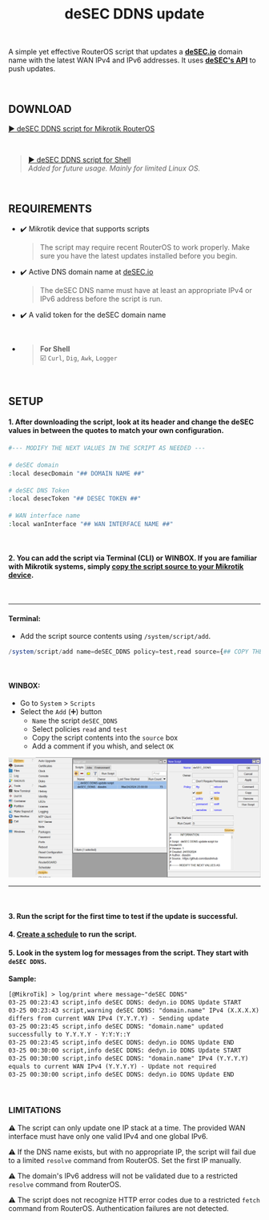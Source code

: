 <h1 align="center">deSEC DDNS update</h1>
<p align="center">
</p>

<BR>

A simple yet effective RouterOS script that updates a [**deSEC.io**](https://desec.io) domain name with the latest WAN IPv4 and IPv6 addresses. It uses [**deSEC's API**](https://desec.readthedocs.io/en/latest) to push updates.

<BR>

## DOWNLOAD

[▶️ deSEC DDNS script for Mikrotik RouterOS](./mt_desec_ddns.rsc)

<BR>

> [▶️ deSEC DDNS script for Shell](./desec_ddns.sh) <br>
  > _Added for future usage. Mainly for limited Linux OS._

<BR>

## REQUIREMENTS

- ✔️ Mikrotik device that supports scripts <br>
  > The script may require recent RouterOS to work properly. Make sure you have the latest updates installed before you begin. <br>

- ✔️ Active DNS domain name at [deSEC.io](https://desec.io) <br>
  > The deSEC DNS name must have at least an appropriate IPv4 or IPv6 address before the script is run.

- ✔️ A valid token for the deSEC domain name

<BR>

- > **For Shell** <br>
☑️ `Curl`, `Dig`, `Awk`, `Logger`

<BR>

## SETUP

#### **1.** After downloading the script, look at its header and change the deSEC values in between the quotes to match your own configuration.

```php
#--- MODIFY THE NEXT VALUES IN THE SCRIPT AS NEEDED ---

# deSEC domain
:local desecDomain "## DOMAIN NAME ##"

# deSEC DNS Token
:local desecToken "## DESEC TOKEN ##"

# WAN interface name
:local wanInterface "## WAN INTERFACE NAME ##"
```

<BR>

#### **2.** You can add the script via Terminal (CLI) or WINBOX. If you are familiar with Mikrotik systems, simply [copy the script source to your Mikrotik device](https://help.mikrotik.com/docs/display/ROS/Scripting#Scripting-Scriptrepository).

<BR>

---

#### Terminal:

- Add the script source contents using `/system/script/add`.

```php
/system/script/add name=deSEC_DDNS policy=test,read source={## COPY THE CONTENTS INBETWEEN THESE BRACES ##}
```

<BR>

#### WINBOX:

- Go to `System` > `Scripts`
- Select the `Add` (➕) button
    - `Name` the script `deSEC_DDNS`
    - Select policies `read` and `test`
    - Copy the script contents into the `source` box
    - Add a comment if you whish, and select `OK`

![Add deSEC DDNS Script](./image/desec_ddns_winbox_script.png)

---

<BR>

#### **3.** Run the script for the first time to test if the update is successful.

#### **4.** [Create a schedule](https://help.mikrotik.com/docs/display/ROS/Scheduler) to run the script.

#### **5.** Look in the system log for messages from the script. They start with `deSEC DDNS`.

**Sample:**
```
[@MikroTik] > log/print where message~"deSEC DDNS"
03-25 00:23:43 script,info deSEC DDNS: dedyn.io DDNS Update START
03-25 00:23:43 script,warning deSEC DDNS: "domain.name" IPv4 (X.X.X.X) differs from current WAN IPv4 (Y.Y.Y.Y) - Sending update
03-25 00:23:45 script,info deSEC DDNS: "domain.name" updated successfully to Y.Y.Y.Y - Y:Y:Y::Y
03-25 00:23:45 script,info deSEC DDNS: dedyn.io DDNS Update END
03-25 00:30:00 script,info deSEC DDNS: dedyn.io DDNS Update START
03-25 00:30:00 script,info deSEC DDNS: "domain.name" IPv4 (Y.Y.Y.Y) equals to current WAN IPv4 (Y.Y.Y.Y) - Update not required
03-25 00:30:00 script,info deSEC DDNS: dedyn.io DDNS Update END
```

<BR>


### LIMITATIONS

⚠️ The script can only update one IP stack at a time. The provided WAN interface must have only one valid IPv4 and one global IPv6.

⚠️ If the DNS name exists, but with no appropriate IP, the script will fail due to a limited `resolve` command from RouterOS. Set the first IP manually.

⚠️ The domain's IPv6 address will not be validated due to a restricted `resolve` command from RouterOS.

⚠️ The script does not recognize HTTP error codes due to a restricted `fetch` command from RouterOS. Authentication failures are not detected.

